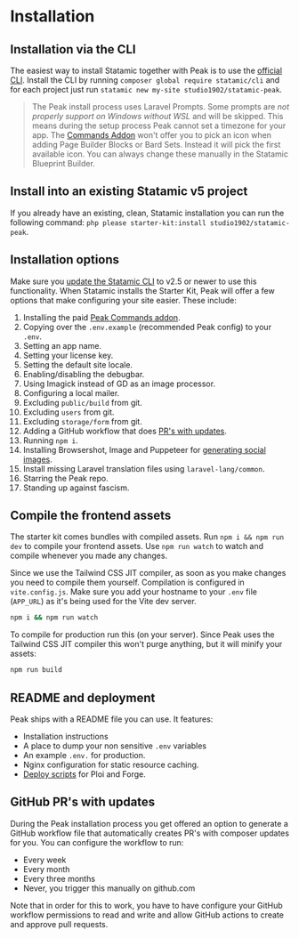 # Installation

## Installation via the CLI

The easiest way to install Statamic together with Peak is to use the [official CLI](https://github.com/statamic/cli). Install the CLI by running `composer global require statamic/cli` and for each project just run `statamic new my-site studio1902/statamic-peak`.

> The Peak install process uses Laravel Prompts. Some prompts are *not properly support on Windows without WSL* and will be skipped. This means during the setup process Peak cannot set a timezone for your app. The [Commands Addon](/getting-started/commands.html) won't offer you to pick an icon when adding Page Builder Blocks or Bard Sets. Instead it will pick the first available icon. You can always change these manually in the Statamic Blueprint Builder.

## Install into an existing Statamic v5 project

If you already have an existing, clean, Statamic installation you can run the following command: `php please starter-kit:install studio1902/statamic-peak`.

## Installation options
Make sure you [update the Statamic CLI](https://github.com/statamic/cli#updating-the-cli-tool) to v2.5 or newer to use this functionality. When Statamic installs the Starter Kit, Peak will offer a few options that make configuring your site easier. These include:

1. Installing the paid [Peak Commands addon](/getting-started/commands.html).
2. Copying over the `.env.example` (recommended Peak config) to your `.env`.
3. Setting an app name.
4. Setting your license key.
5. Setting the default site locale.
6. Enabling/disabling the debugbar.
7. Using Imagick instead of GD as an image processor.
8. Configuring a local mailer.
9. Excluding `public/build` from git.
10. Excluding `users` from git.
11. Excluding `storage/form` from git.
12. Adding a GitHub workflow that does [PR's with updates](/getting-started/installation.html#github-pr-s-with-updates).
13. Running `npm i`.
14. Installing Browsershot, Image and Puppeteer for [generating social images](/features/social-images-generation.html).
15. Install missing Laravel translation files using `laravel-lang/common`.
16. Starring the Peak repo.
17. Standing up against fascism.

## Compile the frontend assets

The starter kit comes bundles with compiled assets. Run `npm i && npm run dev` to compile your frontend assets. Use `npm run watch` to watch and compile whenever you made any changes.

Since we use the Tailwind CSS JIT compiler, as soon as you make changes you need to compile them yourself. Compilation is configured in `vite.config.js`. Make sure you add your hostname to your `.env` file (`APP_URL`) as it's being used for the Vite dev server.

```bash
npm i && npm run watch
```

To compile for production run this (on your server). Since Peak uses the Tailwind CSS JIT compiler this won't purge anything, but it will minify your assets:

```bash
npm run build
```
## README and deployment

Peak ships with a README file you can use. It features:

* Installation instructions
* A place to dump your non sensitive `.env` variables
* An example `.env.` for production.
* Nginx configuration for static resource caching.
* [Deploy scripts](/other/deployment-script.html) for Ploi and Forge.

## GitHub PR's with updates

During the Peak installation process you get offered an option to generate a GitHub workflow file that automatically creates PR's with composer updates for you. You can configure the workflow to run:
* Every week
* Every month
* Every three months
* Never, you trigger this manually on github.com

Note that in order for this to work, you have to have configure your GitHub workflow permissions to read and write and allow GitHub actions to create and approve pull requests.
